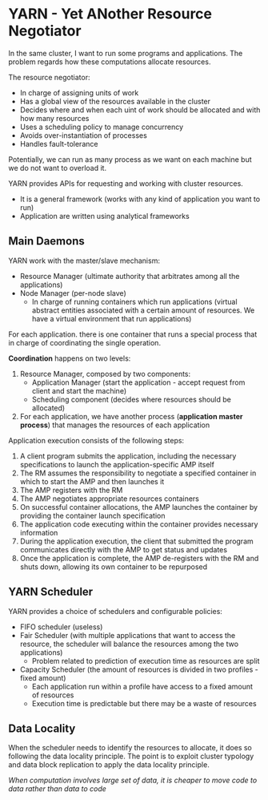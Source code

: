# YARN - Yet ANother Resource Negotiator

In the same cluster, I want to run some programs and applications. The problem regards how these computations allocate resources.

The resource negotiator:
- In charge of assigning units of work
- Has a global view of the resources  available in the cluster
- Decides where and when each uint of work should be allocated and with how many resources
- Uses a scheduling policy to manage concurrency
- Avoids over-instantiation of processes 
- Handles fault-tolerance

Potentially, we can run as many process as we want on each machine but we do not want to overload it.

YARN provides APIs for requesting and working with cluster resources.
- It is a general framework (works with any kind of application you want to run)
- Application are written using analytical frameworks

## Main Daemons
YARN work with the master/slave mechanism:
- Resource Manager (ultimate authority that arbitrates among all the applications)
- Node Manager (per-node slave)
    - In charge of running containers which run applications (virtual abstract entities associated with a certain amount of resources. We have a virtual environment that run applications)

For each application. there is one container that runs a special process that in charge of coordinating the single operation.

**Coordination** happens on two levels:
1. Resource Manager, composed by two components:
    - Application Manager (start the application - accept request from client and start the machine)
    - Scheduling component (decides where resources should be allocated)
2. For each application, we have another process (**application master process**) that manages the resources of each application

Application execution consists of the following steps:
1. A client program submits the application, including the necessary specifications to launch the application-specific AMP itself
2. The RM assumes the responsibility to negotiate a specified container in which to start the AMP and then launches it
3. The AMP registers with the RM
4. The AMP negotiates appropriate resources containers
5. On successful container allocations, the AMP launches the container by providing the container launch specification
6. The application code executing within the container provides necessary information
7. During the application execution, the client that submitted the program communicates directly with the AMP to get status and updates
8. Once the application is complete, the AMP de-registers with the RM and shuts down, allowing its own container to be repurposed

## YARN Scheduler

YARN provides a choice of schedulers and configurable policies:
- FIFO scheduler (useless)
- Fair Scheduler (with multiple applications that want to access the resource, the scheduler will balance the resources among the two applications)
    - Problem related to prediction of execution time as resources are split
- Capacity Scheduler (the amount of resources is divided in two profiles - fixed amount)
    - Each application run within a profile have access to a fixed amount of resources
    - Execution time is predictable but there may be a waste of resources

## Data Locality

When the scheduler needs to identify the resources to allocate, it does so following the data locality principle.
The point is to exploit cluster typology and data block replication to apply the data locality principle. 

*When computation involves large set of data, it is cheaper to move code to data rather than data to code*






